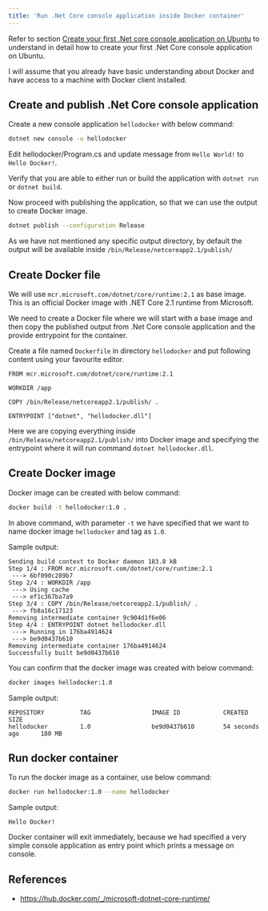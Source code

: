 ```yaml
---
title: 'Run .Net Core console application inside Docker container'
---
```


Refer to section [Create your first .Net core console application on Ubuntu](create-first-dotnetcore-console-app-on-ubuntu.md) to understand in detail how to create your first .Net Core console application on Ubuntu.

I will assume that you already have basic understanding about Docker and have access to a machine with Docker client installed.

## Create and publish .Net Core console application

Create a new console application `hellodocker` with below command:

```bash
dotnet new console -o hellodocker
```

Edit hellodocker/Program.cs and update message from `Hello World!` to `Hello Docker!`.

Verify that you are able to either run or build the application with `dotnet run` or `dotnet build`.

Now proceed with publishing the application, so that we can use the output to create Docker image.

```bash
dotnet publish --configuration Release
```

As we have not mentioned any specific output directory, by default the output will be available inside `/bin/Release/netcoreapp2.1/publish/`

## Create Docker file

We will use `mcr.microsoft.com/dotnet/core/runtime:2.1` as base image. This is an official Docker image with .NET Core 2.1 runtime from Microsoft.

We need to create a Docker file where we will start with a base image and then copy the published output from .Net Core console application and the provide entrypoint for the container.

Create a file named `Dockerfile` in directory `hellodocker` and put following content using your favourite editor.

```text
FROM mcr.microsoft.com/dotnet/core/runtime:2.1

WORKDIR /app

COPY /bin/Release/netcoreapp2.1/publish/ .

ENTRYPOINT ["dotnet", "hellodocker.dll"]
```

Here we are copying everything inside `/bin/Release/netcoreapp2.1/publish/` into Docker image and specifying the entrypoint where it will run command `dotnet hellodocker.dll`.

## Create Docker image

Docker image can be created with below command:

```bash
docker build -t hellodocker:1.0 .
```

In above command, with parameter `-t` we have specified that we want to name docker image `hellodocker` and tag as `1.0`.

Sample output:

```text
Sending build context to Docker daemon 183.8 kB
Step 1/4 : FROM mcr.microsoft.com/dotnet/core/runtime:2.1
 ---> 6bf090c289b7
Step 2/4 : WORKDIR /app
 ---> Using cache
 ---> ef1c367ba7a9
Step 3/4 : COPY /bin/Release/netcoreapp2.1/publish/ .
 ---> fb8a16c17123
Removing intermediate container 9c904d1f6e06
Step 4/4 : ENTRYPOINT dotnet hellodocker.dll
 ---> Running in 176ba4914624
 ---> be9d0437b610
Removing intermediate container 176ba4914624
Successfully built be9d0437b610
```

You can confirm that the docker image was created with below command:

```bash
docker images hellodocker:1.0
```

Sample output:

```text
REPOSITORY          TAG                 IMAGE ID            CREATED             SIZE
hellodocker         1.0                 be9d0437b610        54 seconds ago      180 MB
```

## Run docker container

To run the docker image as a container, use below command:

```bash
docker run hellodocker:1.0 --name hellodocker
```

Sample output:

```text
Hello Docker!
```

Docker container will exit immediately, because we had specified a very simple console application as entry point which prints a message on console.

## References
* <https://hub.docker.com/_/microsoft-dotnet-core-runtime/>
